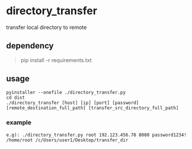 # directory_transfer
transfer local directory to remote

## dependency
> pip install -r requirements.txt



## usage
``` 
pyinstaller --onefile ./directory_transfer.py
cd dist
./directory_transfer [host] [ip] [port] [password] [remote_destination_full_path] [transfer_src_directory_full_path]
```
### example
```
e.g): ./directory_transfer.py root 192.123.456.78 8080 password1234! /home/root /c/Users/user1/Desktop/transfer_dir
```
